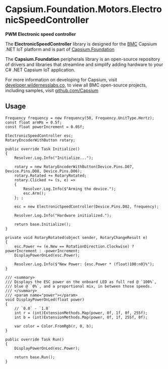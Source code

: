 # Capsium.Foundation.Motors.ElectronicSpeedController

**PWM Electronic speed controller**

The **ElectronicSpeedController** library is designed for the [BMC](www.wildernesslabs.co) Capsium .NET IoT platform and is part of [Capsium.Foundation](https://developer.wildernesslabs.co/Capsium/Capsium.Foundation/)

The **Capsium.Foundation** peripherals library is an open-source repository of drivers and libraries that streamline and simplify adding hardware to your C# .NET Capsium IoT application.

For more information on developing for Capsium, visit [developer.wildernesslabs.co](http://developer.wildernesslabs.co/), to view all BMC open-source projects, including samples, visit [github.com/Capsium](https://github.com/Capsium/)

## Usage

```
Frequency frequency = new Frequency(50, Frequency.UnitType.Hertz);
const float armMs = 0.5f;
const float powerIncrement = 0.05f;

ElectronicSpeedController esc;
RotaryEncoderWithButton rotary;

public override Task Initialize()
{
    Resolver.Log.Info("Initialize...");

    rotary = new RotaryEncoderWithButton(Device.Pins.D07, Device.Pins.D08, Device.Pins.D06);
    rotary.Rotated += RotaryRotated;
    rotary.Clicked += (s, e) =>
    {
        Resolver.Log.Info($"Arming the device.");
        esc.Arm();
    }; ;

    esc = new ElectronicSpeedController(Device.Pins.D02, frequency);

    Resolver.Log.Info("Hardware initialized.");

    return base.Initialize();
}

private void RotaryRotated(object sender, RotaryChangeResult e)
{
    esc.Power += (e.New == RotationDirection.Clockwise) ? powerIncrement : -powerIncrement;
    DisplayPowerOnLed(esc.Power);

    Resolver.Log.Info($"New Power: {esc.Power * (float)100:n0}%");
}

/// <summary>
/// Displays the ESC power on the onboard LED as full red @ `100%`,
/// blue @ `0%`, and a proportional mix, in between those speeds.
/// </summary>
/// <param name="power"></param>
void DisplayPowerOnLed(float power)
{
    // `0.0` - `1.0`
    int r = (int)ExtensionMethods.Map(power, 0f, 1f, 0f, 255f);
    int b = (int)ExtensionMethods.Map(power, 0f, 1f, 255f, 0f);

    var color = Color.FromRgb(r, 0, b);
}

public override Task Run()
{
    DisplayPowerOnLed(esc.Power);

    return base.Run();
}

```
